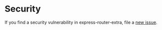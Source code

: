 # Security

If you find a security vulnerability in express-router-extra, file a [new issue](https://github.com/lykmapipo/express-router-extra/issues).
